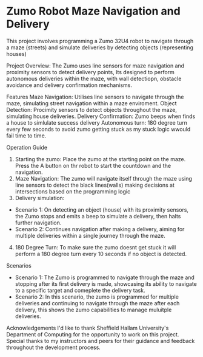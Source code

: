 # Zumo Robot Maze Navigation and Delivery
This project involves programming a Zumo 32U4 robot to navigate through a maze (streets) and simulate deliveries by detecting objects (representing houses)

Project Overview: 
The Zumo uses line sensors for maze navigation and proximity sensors to detect delivery points, Its designed to perform autonomous deliveries within the maze, with wall detectiopn, obstacle avoidance and delivery confirmation mechanisms. 

Features
Maze Navigation: Utilises line sensors to navigate through the maze, simulating street navigation within a maze enviroment.
Object Detection: Procimity sensors to detect objects throughout the maze, simulating house deliveries.
Delivery Confirmation: Zumo beeps when finds a house to simlulate success delivery
Autonomous turn: 180 degree turn every few seconds to avoid zumo getting stuck as my stuck logic wwould fail time to time.

Operation Guide
1. Starting the zumo: Place the zumo at the starting point on the maze. Press the A button on thr robot to start the countdown and the navigation.
2. Maze Navigation: The zumo will navigate itself through the maze using line sensors to detect the black lines(walls) making decisions at intersections based on the programming logic
3. Delivery simulation:
- Scenario 1: On detecting an object (house) with its proximity sensors, the Zumo stops and emits a beep to simulate a delivery, then halts further navigation.
- Scenario 2: Continues navigation after making a delivery, aiming for multiple deliveries within a single journey through the maze.
4. 180 Degree Turn: To make sure the zumo doesnt get stuck it will perform a 180 degree turn every 10 seconds if no object is detected.

Scenarios
- Scenario 1: The Zumo is programmed to navigate through the maze and stopping after its first delivery is made, showcasing its ability to navigate to a specific target and comeplete the delivery task.
- Scenario 2: In this scenario, the zumo is programmed for multiple deliveries and continuing to navigate through the maze after each delivery, this shows the zumo capabilities to manage muluitple deliveries.

Acknowledgements I'd like to thank Sheffield Hallam University's Department of Computing for the opportunity to work on this project. Special thanks to my instructors and peers for their guidance and feedback throughout the development process.
